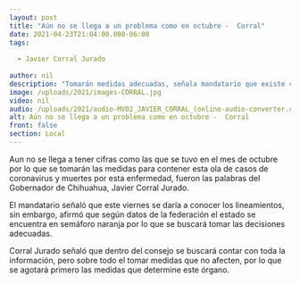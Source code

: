 ```yaml
---
layout: post
title: "Aún no se llega a un problema como en octubre -  Corral"
date: 2021-04-23T21:04:00.000-06:00
tags:
  
  - Javier Corral Jurado
  
author: nil
description: "Tomarán medidas adecuadas, señala mandatario que existe coordinación con la federación."
image: /uploads/2021/images-CORRAL.jpg
video: nil
audio: /uploads/2021/audio-MV02_JAVIER_CORRAL_(online-audio-converter.com).mp3
alt: Aún no se llega a un problema como en octubre -  Corral
front: false
section: Local
---
```


Aun no se llega a tener cifras como las que se tuvo en el mes de octubre por lo que se tomarán las medidas para contener esta ola de casos de coronavirus y muertes por esta enfermedad, fueron las palabras del Gobernador de Chihuahua, Javier Corral Jurado.

El mandatario señaló que este viernes se daría a conocer los lineamientos, sin embargo, afirmó que según datos de la federación el estado se encuentra en semáforo naranja por lo que se buscará tomar las decisiones adecuadas.

Corral Jurado señaló que dentro del consejo se buscará contar con toda la información, pero sobre todo el tomar medidas que no afecten, por lo que se agotará primero las medidas que determine este órgano.
